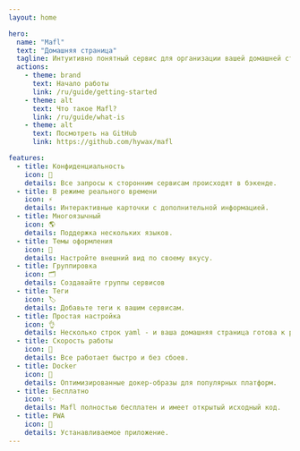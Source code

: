```yaml
---
layout: home

hero:
  name: "Mafl"
  text: "Домашняя страница"
  tagline: Интуитивно понятный сервис для организации вашей домашней страницы
  actions:
    - theme: brand
      text: Начало работы
      link: /ru/guide/getting-started
    - theme: alt
      text: Что такое Mafl?
      link: /ru/guide/what-is
    - theme: alt
      text: Посмотреть на GitHub
      link: https://github.com/hywax/mafl

features:
  - title: Конфиденциальность
    icon: 🔐
    details: Все запросы к сторонним сервисам происходят в бэкенде.
  - title: В режиме реального времени
    icon: ⚡
    details: Интерактивные карточки с дополнительной информацией.
  - title: Многоязычный
    icon: 🌎
    details: Поддержка нескольких языков.
  - title: Темы оформления
    icon: 🎨
    details: Настройте внешний вид по своему вкусу.
  - title: Группировка
    icon: 🗂
    details: Создавайте группы сервисов
  - title: Теги
    icon: 🏷️
    details: Добавьте теги к вашим сервисам.
  - title: Простая настройка
    icon: 👌
    details: Несколько строк yaml - и ваша домашняя страница готова к работе.
  - title: Скорость работы
    icon: 🚀
    details: Все работает быстро и без сбоев.
  - title: Docker
    icon: 🐳
    details: Оптимизированные докер-образы для популярных платформ.
  - title: Бесплатно
    icon: ✨
    details: Mafl полностью бесплатен и имеет открытый исходный код.
  - title: PWA
    icon: 📲
    details: Устанавливаемое приложение.
---
```

